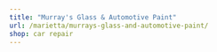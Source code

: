 ```yaml
---
title: "Murray's Glass & Automotive Paint"
url: /marietta/murrays-glass-and-automotive-paint/
shop: car repair
---
```

